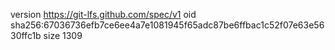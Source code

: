 version https://git-lfs.github.com/spec/v1
oid sha256:67036736efb7ce6ee4a7e1081945f65adc87be6ffbac1c52f07e63e5630ffc1b
size 1309

